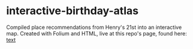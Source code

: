 # interactive-birthday-atlas
Compiled place recommendations from Henry's 21st into an interactive map. Created with Folium and HTML, live at this repo's page, found here: [text](https://alisongx.github.io/interactive-birthday-atlas/)
